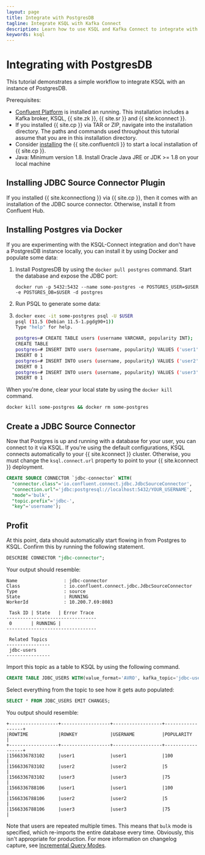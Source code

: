 ```yaml
---
layout: page
title: Integrate with PostgresDB
tagline: Integrate KSQL with Kafka Connect
description: Learn how to use KSQL and Kafka Connect to integrate with PostgresDB
keywords: ksql
---
```


Integrating with PostgresDB
===========================

This tutorial demonstrates a simple workflow to integrate KSQL with an
instance of PostgresDB.

Prerequisites:

-   [Confluent
    Platform](https://docs.confluent.io/current/installation/installing_cp/index.html)
    is installed an running. This installation includes a Kafka broker,
    KSQL, {{ site.zk }}, {{ site.sr }} and {{ site.kconnect }}.
-   If you installed {{ site.cp }} via TAR or ZIP, navigate into the
    installation directory. The paths and commands used throughout this
    tutorial assume that you are in this installation directory.
-   Consider
    [installing](https://docs.confluent.io/current/cli/installing.html)
    the {{ site.confluentcli }} to start a local installation of {{
    site.cp }}.
-   Java: Minimum version 1.8. Install Oracle Java JRE or JDK >= 1.8 on
    your local machine

Installing JDBC Source Connector Plugin
---------------------------------------

If you installed {{ site.kconnectlong }} via {{ site.cp }}, then it
comes with an installation of the JDBC source connector. Otherwise,
install it from Confluent Hub.

Installing Postgres via Docker
------------------------------

If you are experimenting with the KSQL-Connect integration and don't
have a PostgresDB instance locally, you can install it by using Docker and
populate some data:

1.  Install PostgresDB by using the `docker pull postgres` command.
    Start the database and expose the JDBC port:
    ```
    docker run -p 5432:5432 --name some-postgres -e POSTGRES_USER=$USER -e POSTGRES_DB=$USER -d postgres
    ```
2.  Run PSQL to generate some data:
3.  
    ```bash
    docker exec -it some-postgres psql -U $USER
    psql (11.5 (Debian 11.5-1.pgdg90+1))
    Type "help" for help.

    postgres=# CREATE TABLE users (username VARCHAR, popularity INT);
    CREATE TABLE
    postgres=# INSERT INTO users (username, popularity) VALUES ('user1', 100);
    INSERT 0 1
    postgres=# INSERT INTO users (username, popularity) VALUES ('user2', 5);
    INSERT 0 1
    postgres=# INSERT INTO users (username, popularity) VALUES ('user3', 75);
    INSERT 0 1
    ```

When you're done, clear your local state by using the
`docker kill` command.

```bash
docker kill some-postgres && docker rm some-postgres
```

Create a JDBC Source Connector
------------------------------

Now that Postgres is up and running with a database for your user, you
can connect to it via KSQL. If you're using the default configurations,
KSQL connects automatically to your {{ site.kconnect }} cluster.
Otherwise, you must change the `ksql.connect.url` property to point to
your {{ site.kconnect }} deployment.

```sql
CREATE SOURCE CONNECTOR `jdbc-connector` WITH(
  "connector.class"='io.confluent.connect.jdbc.JdbcSourceConnector',
  "connection.url"='jdbc:postgresql://localhost:5432/YOUR_USERNAME',
  "mode"='bulk',
  "topic.prefix"='jdbc-',
  "key"='username');
```

Profit
------

At this point, data should automatically start flowing in from Postgres
to KSQL. Confirm this by running the following statement.

```sql
DESCRIBE CONNECTOR "jdbc-connector";
```

Your output should resemble:

```
Name                 : jdbc-connector
Class                : io.confluent.connect.jdbc.JdbcSourceConnector
Type                 : source
State                : RUNNING
WorkerId             : 10.200.7.69:8083

 Task ID | State   | Error Trace
---------------------------------
 0       | RUNNING |
---------------------------------

 Related Topics
----------------
 jdbc-users
----------------
```

Import this topic as a table to KSQL by using the following command.

```sql
CREATE TABLE JDBC_USERS WITH(value_format='AVRO', kafka_topic='jdbc-users');
```

Select everything from the topic to see how it gets auto populated:

```sql
SELECT * FROM JDBC_USERS EMIT CHANGES;
```

You output should resemble:

```
+------------------+------------------+------------------+------------------+
|ROWTIME           |ROWKEY            |USERNAME          |POPULARITY        |
+------------------+------------------+------------------+------------------+
|1566336783102     |user1             |user1             |100               |
|1566336783102     |user2             |user2             |5                 |
|1566336783102     |user3             |user3             |75                |
|1566336788106     |user1             |user1             |100               |
|1566336788106     |user2             |user2             |5                 |
|1566336788106     |user3             |user3             |75                |
```

Note that users are repeated multiple times. This means that `bulk` mode is
specified, which re-imports the entire database every time. Obviously, this
isn't appropriate for production. For more information on changelog capture,
see [Incremental Query
Modes](https://docs.confluent.io/current/connect/kafka-connect-jdbc/source-connector/index.html#incremental-query-modes).

